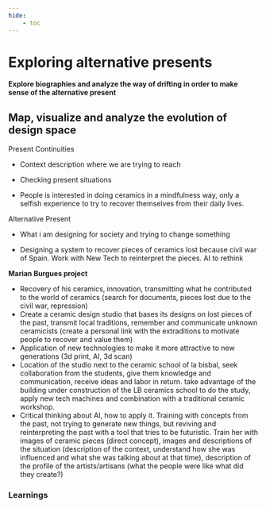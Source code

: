 ```yaml
---
hide:
    - toc
---
```


# Exploring alternative presents
**Explore biographies and analyze the way of drifting in order to make sense of the alternative present**

## Map, visualize and analyze the evolution of design space

Present Continuities
- Context description where we are trying to reach
- Checking present situations

- People is interested in doing ceramics in a mindfulness way, only a selfish experience to try to recover themselves from their daily lives.

Alternative Present
- What i am designing for society and trying to change something

- Designing a system to recover pieces of ceramics lost because civil war of Spain. Work with New Tech to reinterpret the pieces. AI to rethink


**Marian Burgues project**

- Recovery of his ceramics, innovation, transmitting what he contributed to the world of ceramics (search for documents, pieces lost due to the civil war, repression)
- Create a ceramic design studio that bases its designs on lost pieces of the past, transmit local traditions, remember and communicate unknown ceramicists (create a personal link with the extraditions to motivate people to recover and value them)
- Application of new technologies to make it more attractive to new generations (3d print, AI, 3d scan)
- Location of the studio next to the ceramic school of la bisbal, seek collaboration from the students, give them knowledge and communication, receive ideas and labor in return. take advantage of the building under construction of the LB ceramics school to do the study, apply new tech machines and combination with a traditional ceramic workshop.
- Critical thinking about AI, how to apply it. Training with concepts from the past, not trying to generate new things, but reviving and reinterpreting the past with a tool that tries to be futuristic. Train her with images of ceramic pieces (direct concept), images and descriptions of the situation (description of the context, understand how she was influenced and what she was talking about at that time), description of the profile of the artists/artisans (what the people were like what did they create?)

### Learnings
